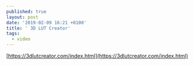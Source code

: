 ```yaml
---
published: true
layout: post
date: '2019-02-09 16:21 +0100'
title: ' 3D LUT Creator'
tags:
  - video
---
```

[https://3dlutcreator.com/index.html](https://3dlutcreator.com/index.html)
